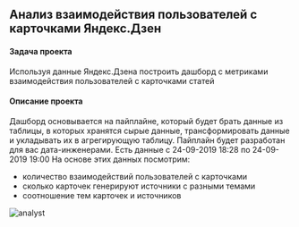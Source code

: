 ## Анализ взаимодействия пользователей с карточками Яндекс.Дзен  

#### Задача проекта
Используя данные Яндекс.Дзена построить дашборд с метриками взаимодействия пользователей с карточками статей

#### Описание проекта

Дашборд основывается на пайплайне, который будет брать данные из таблицы, в которых хранятся сырые данные, трансформировать данные и укладывать их в агрегирующую таблицу. Пайплайн будет разработан для вас дата-инженерами.
Есть данные с 24-09-2019 18:28 по 24-09-2019 19:00
На основе этих данных посмотрим:
- количество взаимодействий пользователей с карточками
- сколько карточек генерируют источники с разными темами
- соотношение тем карточек и источников

![analyst](https://user-images.githubusercontent.com/119577732/226819218-83eb859e-ee47-42ce-9517-90b45672b96c.jpg)
